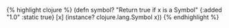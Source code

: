 {% highlight clojure %}
(defn symbol?
  "Return true if x is a Symbol"
  {:added "1.0"
   :static true}
  [x] (instance? clojure.lang.Symbol x))
{% endhighlight %}
